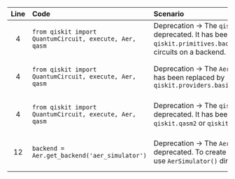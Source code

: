 | Line | Code | Scenario | Reference | Artifact | Refactoring |
| :--: | :--- | :------- | :-------: | :------- | :---------- |
| 4 | `from qiskit import QuantumCircuit, execute, Aer, qasm` | Deprecation -> The `qiskit.execute()` function is deprecated. It has been replaced by `qiskit.primitives.backend.run()` for running circuits on a backend. | 02c83a5a-c28d-46c6-acc2-4db931c4c15a | qiskit.execute | `from qiskit import QuantumCircuit` |
| 4 | `from qiskit import QuantumCircuit, execute, Aer, qasm` | Deprecation -> The `Aer` module is deprecated. It has been replaced by `qiskit.providers.basic_provider.BasicProvider` | 02c83a5a-c28d-46c6-acc2-4db931c4c15a | qiskit.Aer | `from qiskit import QuantumCircuit` |
| 4 | `from qiskit import QuantumCircuit, execute, Aer, qasm` | Deprecation -> The `qiskit.qasm` module is deprecated. It has been replaced by `qiskit.qasm2` or `qiskit.qasm3` | 02c83a5a-c28d-46c6-acc2-4db931c4c15a | qiskit.qasm | `from qiskit import QuantumCircuit` |
| 12 | `backend = Aer.get_backend('aer_simulator')` | Deprecation -> The `Aer.get_backend()` method is deprecated. To create an `AerSimulator` instance, use `AerSimulator()` directly. | 02c83a5a-c28d-46c6-acc2-4db931c4c15a | Aer.get_backend | `backend = AerSimulator()` |